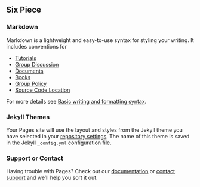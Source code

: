 ## Six Piece

### Markdown

Markdown is a lightweight and easy-to-use syntax for styling your writing. It includes conventions for

- [Tutorials](url)
- [Group Discussion](url)
- [Documents](url)
- [Books](url)
- [Group Policy](url)
- [Source Code Location](url)

For more details see [Basic writing and formatting syntax](https://docs.github.com/en/github/writing-on-github/getting-started-with-writing-and-formatting-on-github/basic-writing-and-formatting-syntax).

### Jekyll Themes

Your Pages site will use the layout and styles from the Jekyll theme you have selected in your [repository settings](https://github.com/Marshall0526/Six-Piece/settings/pages). The name of this theme is saved in the Jekyll `_config.yml` configuration file.

### Support or Contact

Having trouble with Pages? Check out our [documentation](https://docs.github.com/categories/github-pages-basics/) or [contact support](https://support.github.com/contact) and we’ll help you sort it out.
